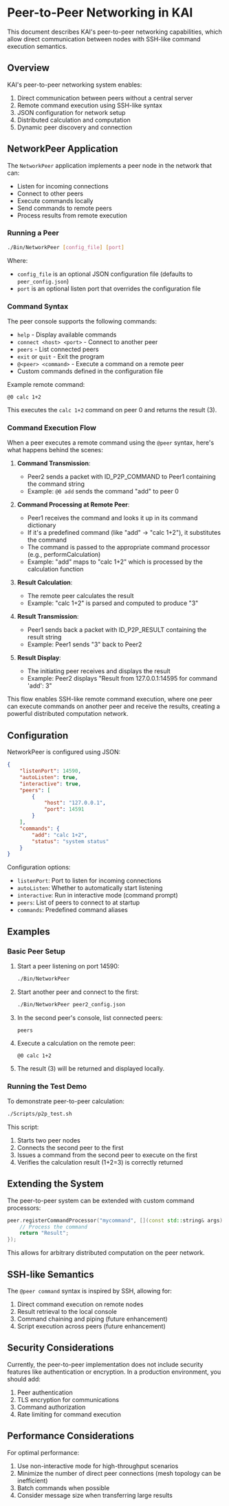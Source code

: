 # Peer-to-Peer Networking in KAI

This document describes KAI's peer-to-peer networking capabilities, which allow direct communication between nodes with SSH-like command execution semantics.

## Overview

KAI's peer-to-peer networking system enables:

1. Direct communication between peers without a central server
2. Remote command execution using SSH-like syntax
3. JSON configuration for network setup
4. Distributed calculation and computation
5. Dynamic peer discovery and connection

## NetworkPeer Application

The `NetworkPeer` application implements a peer node in the network that can:
- Listen for incoming connections
- Connect to other peers
- Execute commands locally
- Send commands to remote peers
- Process results from remote execution

### Running a Peer

```bash
./Bin/NetworkPeer [config_file] [port]
```

Where:
- `config_file` is an optional JSON configuration file (defaults to `peer_config.json`)
- `port` is an optional listen port that overrides the configuration file

### Command Syntax

The peer console supports the following commands:

- `help` - Display available commands
- `connect <host> <port>` - Connect to another peer
- `peers` - List connected peers
- `exit` or `quit` - Exit the program
- `@<peer> <command>` - Execute a command on a remote peer
- Custom commands defined in the configuration file

Example remote command:
```
@0 calc 1+2
```

This executes the `calc 1+2` command on peer 0 and returns the result (3).

### Command Execution Flow

When a peer executes a remote command using the `@peer` syntax, here's what happens behind the scenes:

1. **Command Transmission**:
   - Peer2 sends a packet with ID_P2P_COMMAND to Peer1 containing the command string
   - Example: `@0 add` sends the command "add" to peer 0

2. **Command Processing at Remote Peer**:
   - Peer1 receives the command and looks it up in its command dictionary
   - If it's a predefined command (like "add" → "calc 1+2"), it substitutes the command
   - The command is passed to the appropriate command processor (e.g., performCalculation)
   - Example: "add" maps to "calc 1+2" which is processed by the calculation function

3. **Result Calculation**:
   - The remote peer calculates the result
   - Example: "calc 1+2" is parsed and computed to produce "3"

4. **Result Transmission**:
   - Peer1 sends back a packet with ID_P2P_RESULT containing the result string
   - Example: Peer1 sends "3" back to Peer2

5. **Result Display**:
   - The initiating peer receives and displays the result
   - Example: Peer2 displays "Result from 127.0.0.1:14595 for command 'add': 3"

This flow enables SSH-like remote command execution, where one peer can execute commands on another peer and receive the results, creating a powerful distributed computation network.

## Configuration

NetworkPeer is configured using JSON:

```json
{
    "listenPort": 14590,
    "autoListen": true,
    "interactive": true,
    "peers": [
        {
            "host": "127.0.0.1",
            "port": 14591
        }
    ],
    "commands": {
        "add": "calc 1+2",
        "status": "system status"
    }
}
```

Configuration options:
- `listenPort`: Port to listen for incoming connections
- `autoListen`: Whether to automatically start listening
- `interactive`: Run in interactive mode (command prompt)
- `peers`: List of peers to connect to at startup
- `commands`: Predefined command aliases

## Examples

### Basic Peer Setup

1. Start a peer listening on port 14590:
   ```bash
   ./Bin/NetworkPeer
   ```

2. Start another peer and connect to the first:
   ```bash
   ./Bin/NetworkPeer peer2_config.json
   ```

3. In the second peer's console, list connected peers:
   ```
   peers
   ```

4. Execute a calculation on the remote peer:
   ```
   @0 calc 1+2
   ```

5. The result (3) will be returned and displayed locally.

### Running the Test Demo

To demonstrate peer-to-peer calculation:

```bash
./Scripts/p2p_test.sh
```

This script:
1. Starts two peer nodes
2. Connects the second peer to the first
3. Issues a command from the second peer to execute on the first
4. Verifies the calculation result (1+2=3) is correctly returned

## Extending the System

The peer-to-peer system can be extended with custom command processors:

```cpp
peer.registerCommandProcessor("mycommand", [](const std::string& args) {
    // Process the command
    return "Result";
});
```

This allows for arbitrary distributed computation on the peer network.

## SSH-like Semantics

The `@peer command` syntax is inspired by SSH, allowing for:

1. Direct command execution on remote nodes
2. Result retrieval to the local console
3. Command chaining and piping (future enhancement)
4. Script execution across peers (future enhancement)

## Security Considerations

Currently, the peer-to-peer implementation does not include security features like authentication or encryption. In a production environment, you should add:

1. Peer authentication
2. TLS encryption for communications
3. Command authorization
4. Rate limiting for command execution

## Performance Considerations

For optimal performance:

1. Use non-interactive mode for high-throughput scenarios
2. Minimize the number of direct peer connections (mesh topology can be inefficient)
3. Batch commands when possible
4. Consider message size when transferring large results